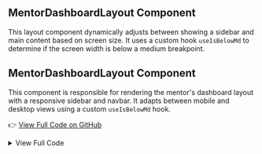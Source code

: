 ## MentorDashboardLayout Component

This layout component dynamically adjusts between showing a sidebar and main content based on screen size. It uses a custom hook `useIsBelowMd` to determine if the screen width is below a medium breakpoint.


## MentorDashboardLayout Component

This component is responsible for rendering the mentor's dashboard layout with a responsive sidebar and navbar. It adapts between mobile and desktop views using a custom `useIsBelowMd` hook.

👉 [View Full Code on GitHub](https://github.com/Shawon-Reza/alyona/blob/main/src/Layout/MentorDashboardLayout.jsx)


<details>
  <summary>View Full Code</summary>

```jsx
import React, { useEffect, useState } from 'react';
import { Outlet } from 'react-router-dom';
import useIsBelowMd from '../hooks/useIsBelowMd';
import AdminDashboardNavbar from '../Components/AdminDashboard/AdminDashboardNavbar';
import MentorDashboardSidebar from '../Components/AdminDashboard/MentorDashboardSidebar';

const MentorDashboardLayout = () => {
    const isBelowMd = useIsBelowMd();
    const [viewMode, setViewMode] = useState('sidebar');

    useEffect(() => {
        if (!isBelowMd) {
            setViewMode('both');
        } else {
            setViewMode('sidebar');
        }
    }, [isBelowMd]);

    const toggleView = () => {
        if (isBelowMd) {
            setViewMode((prev) => (prev === 'sidebar' ? 'outlet' : 'sidebar'));
        }
    };

    const handleSidebarItemClick = () => {
        if (isBelowMd) {
            setViewMode('outlet');
        }
    };

    return (
        <div className="px-6 flex min-h-screen bg-gradient-to-br from-white via-[#f7f1ec] to-white">
            {(viewMode === 'sidebar' || viewMode === 'both') && (
                <div className="mt-6">
                    <MentorDashboardSidebar
                        toggleView={toggleView}
                        handleSidebarItemClick={handleSidebarItemClick}
                    />
                </div>
            )}
            <div className="flex-1 p-6">
                {!isBelowMd && (
                    <div>
                        <AdminDashboardNavbar toggleView={toggleView} />
                    </div>
                )}
                {(viewMode === 'outlet' || viewMode === 'both') && (
                    <div
                        style={{ height: 'calc(100vh - 100px)' }}
                        className="overflow-auto"
                    >
                        {isBelowMd && (
                            <div className='mb-5'>
                                <AdminDashboardNavbar toggleView={toggleView} />
                            </div>
                        )}
                        <Outlet />
                    </div>
                )}
            </div>
        </div>
    );
};

export default MentorDashboardLayout;
